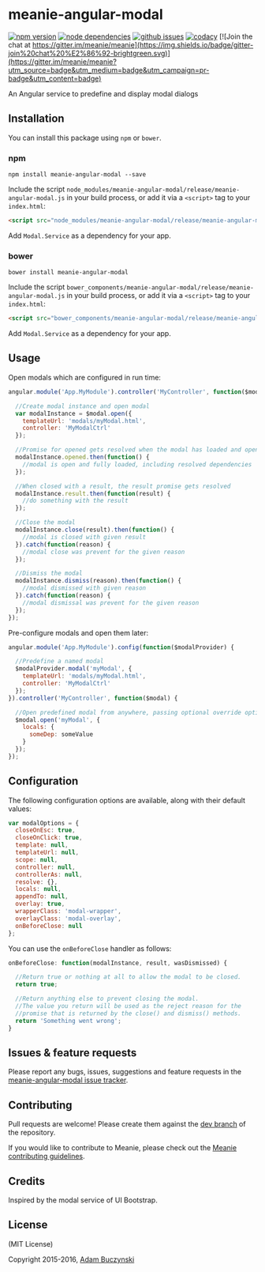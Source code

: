# meanie-angular-modal

[![npm version](https://img.shields.io/npm/v/meanie-angular-modal.svg)](https://www.npmjs.com/package/meanie-angular-modal)
[![node dependencies](https://david-dm.org/meanie/angular-modal.svg)](https://david-dm.org/meanie/angular-modal)
[![github issues](https://img.shields.io/github/issues/meanie/angular-modal.svg)](https://github.com/meanie/angular-modal/issues)
[![codacy](https://img.shields.io/codacy/51a759324f3f4fd69de66047696bc18b.svg)](https://www.codacy.com/app/meanie/angular-modal)
[![Join the chat at https://gitter.im/meanie/meanie](https://img.shields.io/badge/gitter-join%20chat%20%E2%86%92-brightgreen.svg)](https://gitter.im/meanie/meanie?utm_source=badge&utm_medium=badge&utm_campaign=pr-badge&utm_content=badge)

An Angular service to predefine and display modal dialogs

## Installation

You can install this package using `npm` or `bower`.

### npm

```shell
npm install meanie-angular-modal --save
```

Include the script `node_modules/meanie-angular-modal/release/meanie-angular-modal.js` in your build process, or add it via a `<script>` tag to your `index.html`:

```html
<script src="node_modules/meanie-angular-modal/release/meanie-angular-modal.js"></script>
```

Add `Modal.Service` as a dependency for your app.

### bower

```shell
bower install meanie-angular-modal
```

Include the script `bower_components/meanie-angular-modal/release/meanie-angular-modal.js` in your build process, or add it via a `<script>` tag to your `index.html`:

```html
<script src="bower_components/meanie-angular-modal/release/meanie-angular-modal.js"></script>
```

Add `Modal.Service` as a dependency for your app.

## Usage

Open modals which are configured in run time:

```js
angular.module('App.MyModule').controller('MyController', function($modal) {

  //Create modal instance and open modal
  var modalInstance = $modal.open({
    templateUrl: 'modals/myModal.html',
    controller: 'MyModalCtrl'
  });

  //Promise for opened gets resolved when the modal has loaded and opened successfully
  modalInstance.opened.then(function() {
    //modal is open and fully loaded, including resolved dependencies
  });

  //When closed with a result, the result promise gets resolved
  modalInstance.result.then(function(result) {
    //do something with the result
  });

  //Close the modal
  modalInstance.close(result).then(function() {
    //modal is closed with given result
  }).catch(function(reason) {
    //modal close was prevent for the given reason
  });

  //Dismiss the modal
  modalInstance.dismiss(reason).then(function() {
    //modal dismissed with given reason
  }).catch(function(reason) {
    //modal dismissal was prevent for the given reason
  });
});
```

Pre-configure modals and open them later:

```js
angular.module('App.MyModule').config(function($modalProvider) {

  //Predefine a named modal
  $modalProvider.modal('myModal', {
    templateUrl: 'modals/myModal.html',
    controller: 'MyModalCtrl'
  });
}).controller('MyController', function($modal) {

  //Open predefined modal from anywhere, passing optional override options
  $modal.open('myModal', {
    locals: {
      someDep: someValue
    }
  });
});
```

## Configuration

The following configuration options are available, along with their default values:

```js
var modalOptions = {
  closeOnEsc: true,
  closeOnClick: true,
  template: null,
  templateUrl: null,
  scope: null,
  controller: null,
  controllerAs: null,
  resolve: {},
  locals: null,
  appendTo: null,
  overlay: true,
  wrapperClass: 'modal-wrapper',
  overlayClass: 'modal-overlay',
  onBeforeClose: null
};
```

You can use the `onBeforeClose` handler as follows:

```js
onBeforeClose: function(modalInstance, result, wasDismissed) {

  //Return true or nothing at all to allow the modal to be closed.
  return true;

  //Return anything else to prevent closing the modal.
  //The value you return will be used as the reject reason for the
  //promise that is returned by the close() and dismiss() methods.
  return 'Something went wrong';
}
```

## Issues & feature requests

Please report any bugs, issues, suggestions and feature requests in the [meanie-angular-modal issue tracker](https://github.com/meanie/angular-modal/issues).

## Contributing

Pull requests are welcome! Please create them against the [dev branch](https://github.com/meanie/angular-modal/tree/dev) of the repository.

If you would like to contribute to Meanie, please check out the [Meanie contributing guidelines](https://github.com/meanie/meanie/blob/master/CONTRIBUTING.md).

## Credits

Inspired by the modal service of UI Bootstrap.

## License

(MIT License)

Copyright 2015-2016, [Adam Buczynski](http://adambuczynski.com)
